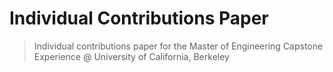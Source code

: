 # Individual Contributions Paper

> Individual contributions paper for the Master of Engineering Capstone Experience @ University of California, Berkeley
